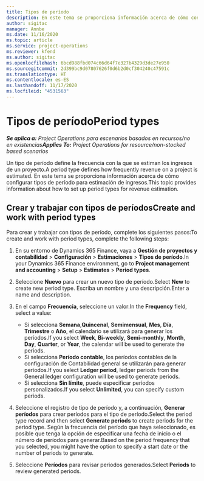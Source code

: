 ```yaml
---
title: Tipos de período
description: En este tema se proporciona información acerca de cómo configurar tipos de período para estimación de ingresos.
author: sigitac
manager: Annbe
ms.date: 11/16/2020
ms.topic: article
ms.service: project-operations
ms.reviewer: kfend
ms.author: sigitac
ms.openlocfilehash: 6bcd988fbd074c66d64f7e327b4329d3de27e950
ms.sourcegitcommit: 2d399bc9d07807626f0d6b2d0cf304240c47591c
ms.translationtype: HT
ms.contentlocale: es-ES
ms.lasthandoff: 11/17/2020
ms.locfileid: "4531563"
---
```

# <a name="period-types"></a><span data-ttu-id="15ae1-103">Tipos de período</span><span class="sxs-lookup"><span data-stu-id="15ae1-103">Period types</span></span>

<span data-ttu-id="15ae1-104">_**Se aplica a:** Project Operations para escenarios basados en recursos/no en existencias_</span><span class="sxs-lookup"><span data-stu-id="15ae1-104">_**Applies To:** Project Operations for resource/non-stocked based scenarios_</span></span>

<span data-ttu-id="15ae1-105">Un tipo de período define la frecuencia con la que se estiman los ingresos de un proyecto.</span><span class="sxs-lookup"><span data-stu-id="15ae1-105">A period type defines how frequently revenue on a project is estimated.</span></span> <span data-ttu-id="15ae1-106">En este tema se proporciona información acerca de cómo configurar tipos de período para estimación de ingresos.</span><span class="sxs-lookup"><span data-stu-id="15ae1-106">This topic provides information about how to set up period types for revenue estimation.</span></span> 

## <a name="create-and-work-with-period-types"></a><span data-ttu-id="15ae1-107">Crear y trabajar con tipos de períodos</span><span class="sxs-lookup"><span data-stu-id="15ae1-107">Create and work with period types</span></span>
<span data-ttu-id="15ae1-108">Para crear y trabajar con tipos de período, complete los siguientes pasos:</span><span class="sxs-lookup"><span data-stu-id="15ae1-108">To create and work with period types, complete the following steps:</span></span>

1. <span data-ttu-id="15ae1-109">En su entorno de Dynamics 365 Finance, vaya a **Gestión de proyectos y contabilidad** > **Configuración** > **Estimaciones** > **Tipos de período**.</span><span class="sxs-lookup"><span data-stu-id="15ae1-109">In your Dynamics 365 Finance environment, go to **Project management and accounting** > **Setup** > **Estimates** > **Period types**.</span></span>
2. <span data-ttu-id="15ae1-110">Seleccione **Nuevo** para crear un nuevo tipo de período.</span><span class="sxs-lookup"><span data-stu-id="15ae1-110">Select **New** to create new period type.</span></span> <span data-ttu-id="15ae1-111">Escriba un nombre y una descripción.</span><span class="sxs-lookup"><span data-stu-id="15ae1-111">Enter a name and description.</span></span>
3. <span data-ttu-id="15ae1-112">En el campo **Frecuencia**, seleccione un valor:</span><span class="sxs-lookup"><span data-stu-id="15ae1-112">In the **Frequency** field, select a value:</span></span>

    - <span data-ttu-id="15ae1-113">Si selecciona **Semana**,**Quincenal**, **Semimensual**, **Mes**, **Día**, **Trimestre** o **Año**, el calendario se utilizará para generar los períodos.</span><span class="sxs-lookup"><span data-stu-id="15ae1-113">If you select **Week**, **Bi-weekly**, **Semi-monthly**, **Month**, **Day**, **Quarter**, or **Year**, the calendar will be used to generate the periods.</span></span> 
    - <span data-ttu-id="15ae1-114">Si selecciona **Período contable**, los períodos contables de la configuración de Contabilidad general se utilizarán para generar períodos.</span><span class="sxs-lookup"><span data-stu-id="15ae1-114">If you select **Ledger period**, ledger periods from the General ledger configuration will be used to generate periods.</span></span>
    - <span data-ttu-id="15ae1-115">Si selecciona **Sin límite**, puede especificar períodos personalizados.</span><span class="sxs-lookup"><span data-stu-id="15ae1-115">If you select **Unlimited**, you can specify custom periods.</span></span>
4. <span data-ttu-id="15ae1-116">Seleccione el registro de tipo de período y, a continuación, **Generar períodos** para crear períodos para el tipo de período.</span><span class="sxs-lookup"><span data-stu-id="15ae1-116">Select the period type record and then select **Generate periods** to create periods for the period type.</span></span> <span data-ttu-id="15ae1-117">Según la frecuencia del período que haya seleccionado, es posible que tenga la opción de especificar una fecha de inicio o el número de períodos para generar.</span><span class="sxs-lookup"><span data-stu-id="15ae1-117">Based on the period frequency that you selected, you might have the option to specify a start date or the number of periods to generate.</span></span>
5. <span data-ttu-id="15ae1-118">Seleccione **Períodos** para revisar periodos generados.</span><span class="sxs-lookup"><span data-stu-id="15ae1-118">Select **Periods** to review generated periods.</span></span>

